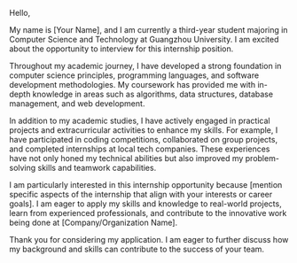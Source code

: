 Hello,

My name is [Your Name], and I am currently a third-year student majoring in Computer Science and Technology at Guangzhou University. I am excited about the opportunity to interview for this internship position.

Throughout my academic journey, I have developed a strong foundation in computer science principles, programming languages, and software development methodologies. My coursework has provided me with in-depth knowledge in areas such as algorithms, data structures, database management, and web development.

In addition to my academic studies, I have actively engaged in practical projects and extracurricular activities to enhance my skills. For example, I have participated in coding competitions, collaborated on group projects, and completed internships at local tech companies. These experiences have not only honed my technical abilities but also improved my problem-solving skills and teamwork capabilities.

I am particularly interested in this internship opportunity because [mention specific aspects of the internship that align with your interests or career goals]. I am eager to apply my skills and knowledge to real-world projects, learn from experienced professionals, and contribute to the innovative work being done at [Company/Organization Name].

Thank you for considering my application. I am eager to further discuss how my background and skills can contribute to the success of your team.